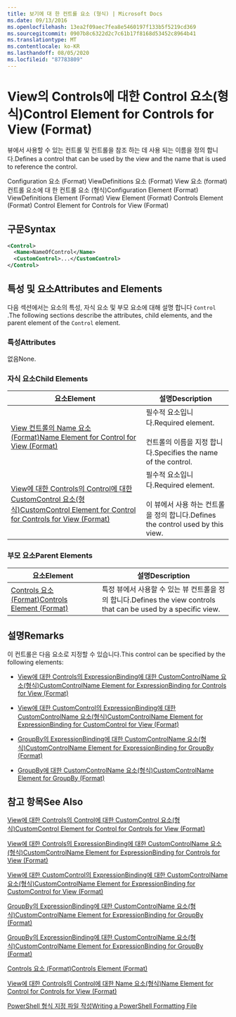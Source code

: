```yaml
---
title: 보기에 대 한 컨트롤 요소 (형식) | Microsoft Docs
ms.date: 09/13/2016
ms.openlocfilehash: 13ea2f09aec7fea8e5460197f133b5f5219cd369
ms.sourcegitcommit: 0907b8c6322d2c7c61b17f8168d53452c8964b41
ms.translationtype: MT
ms.contentlocale: ko-KR
ms.lasthandoff: 08/05/2020
ms.locfileid: "87783809"
---
```

# <a name="control-element-for-controls-for-view--format"></a><span data-ttu-id="eec8d-102">View의 Controls에 대한 Control 요소(형식)</span><span class="sxs-lookup"><span data-stu-id="eec8d-102">Control Element for Controls for View  (Format)</span></span>

<span data-ttu-id="eec8d-103">뷰에서 사용할 수 있는 컨트롤 및 컨트롤을 참조 하는 데 사용 되는 이름을 정의 합니다.</span><span class="sxs-lookup"><span data-stu-id="eec8d-103">Defines a control that can be used by the view and the name that is used to reference the control.</span></span>

<span data-ttu-id="eec8d-104">Configuration 요소 (Format) ViewDefinitions 요소 (Format) View 요소 (format) 컨트롤 요소에 대 한 컨트롤 요소 (형식)</span><span class="sxs-lookup"><span data-stu-id="eec8d-104">Configuration Element (Format) ViewDefinitions Element (Format) View Element (Format) Controls Element (Format) Control Element for Controls for View (Format)</span></span>

## <a name="syntax"></a><span data-ttu-id="eec8d-105">구문</span><span class="sxs-lookup"><span data-stu-id="eec8d-105">Syntax</span></span>

```xml
<Control>
  <Name>NameOfControl</Name>
  <CustomControl>...</CustomControl>
</Control>
```

## <a name="attributes-and-elements"></a><span data-ttu-id="eec8d-106">특성 및 요소</span><span class="sxs-lookup"><span data-stu-id="eec8d-106">Attributes and Elements</span></span>

<span data-ttu-id="eec8d-107">다음 섹션에서는 요소의 특성, 자식 요소 및 부모 요소에 대해 설명 합니다 `Control` .</span><span class="sxs-lookup"><span data-stu-id="eec8d-107">The following sections describe the attributes, child elements, and the parent element of the `Control` element.</span></span>

### <a name="attributes"></a><span data-ttu-id="eec8d-108">특성</span><span class="sxs-lookup"><span data-stu-id="eec8d-108">Attributes</span></span>

<span data-ttu-id="eec8d-109">없음</span><span class="sxs-lookup"><span data-stu-id="eec8d-109">None.</span></span>

### <a name="child-elements"></a><span data-ttu-id="eec8d-110">자식 요소</span><span class="sxs-lookup"><span data-stu-id="eec8d-110">Child Elements</span></span>

|<span data-ttu-id="eec8d-111">요소</span><span class="sxs-lookup"><span data-stu-id="eec8d-111">Element</span></span>|<span data-ttu-id="eec8d-112">설명</span><span class="sxs-lookup"><span data-stu-id="eec8d-112">Description</span></span>|
|-------------|-----------------|
|[<span data-ttu-id="eec8d-113">View 컨트롤의 Name 요소 (Format)</span><span class="sxs-lookup"><span data-stu-id="eec8d-113">Name Element for Control for View (Format)</span></span>](./name-element-for-control-for-controls-for-view-format.md)|<span data-ttu-id="eec8d-114">필수적 요소입니다.</span><span class="sxs-lookup"><span data-stu-id="eec8d-114">Required element.</span></span><br /><br /> <span data-ttu-id="eec8d-115">컨트롤의 이름을 지정 합니다.</span><span class="sxs-lookup"><span data-stu-id="eec8d-115">Specifies the name of the control.</span></span>|
|[<span data-ttu-id="eec8d-116">View에 대한 Controls의 Control에 대한 CustomControl 요소(형식)</span><span class="sxs-lookup"><span data-stu-id="eec8d-116">CustomControl Element for Control for Controls for View (Format)</span></span>](./customcontrol-element-for-control-for-controls-for-view-format.md)|<span data-ttu-id="eec8d-117">필수적 요소입니다.</span><span class="sxs-lookup"><span data-stu-id="eec8d-117">Required element.</span></span><br /><br /> <span data-ttu-id="eec8d-118">이 뷰에서 사용 하는 컨트롤을 정의 합니다.</span><span class="sxs-lookup"><span data-stu-id="eec8d-118">Defines the control used by this view.</span></span>|

### <a name="parent-elements"></a><span data-ttu-id="eec8d-119">부모 요소</span><span class="sxs-lookup"><span data-stu-id="eec8d-119">Parent Elements</span></span>

|<span data-ttu-id="eec8d-120">요소</span><span class="sxs-lookup"><span data-stu-id="eec8d-120">Element</span></span>|<span data-ttu-id="eec8d-121">설명</span><span class="sxs-lookup"><span data-stu-id="eec8d-121">Description</span></span>|
|-------------|-----------------|
|[<span data-ttu-id="eec8d-122">Controls 요소 (Format)</span><span class="sxs-lookup"><span data-stu-id="eec8d-122">Controls Element (Format)</span></span>](./controls-element-for-view-format.md)|<span data-ttu-id="eec8d-123">특정 뷰에서 사용할 수 있는 뷰 컨트롤을 정의 합니다.</span><span class="sxs-lookup"><span data-stu-id="eec8d-123">Defines the view controls that can be used by a specific view.</span></span>|

## <a name="remarks"></a><span data-ttu-id="eec8d-124">설명</span><span class="sxs-lookup"><span data-stu-id="eec8d-124">Remarks</span></span>

<span data-ttu-id="eec8d-125">이 컨트롤은 다음 요소로 지정할 수 있습니다.</span><span class="sxs-lookup"><span data-stu-id="eec8d-125">This control can be specified by the following elements:</span></span>

- [<span data-ttu-id="eec8d-126">View에 대한 Controls의 ExpressionBinding에 대한 CustomControlName 요소(형식)</span><span class="sxs-lookup"><span data-stu-id="eec8d-126">CustomControlName Element for ExpressionBinding for Controls for View (Format)</span></span>](./customcontrolname-element-for-expressionbinding-for-controls-for-view-format.md)

- [<span data-ttu-id="eec8d-127">View에 대한 CustomControl의 ExpressionBinding에 대한 CustomControlName 요소(형식)</span><span class="sxs-lookup"><span data-stu-id="eec8d-127">CustomControlName Element for ExpressionBinding for CustomControl for View (Format)</span></span>](./customcontrolname-element-for-expressionbinding-for-customcontrol-for-view-format.md)

- [<span data-ttu-id="eec8d-128">GroupBy의 ExpressionBinding에 대한 CustomControlName 요소(형식)</span><span class="sxs-lookup"><span data-stu-id="eec8d-128">CustomControlName Element for ExpressionBinding for GroupBy (Format)</span></span>](./customcontrolname-element-for-expressionbinding-for-groupby-format.md)

- [<span data-ttu-id="eec8d-129">GroupBy에 대한 CustomControlName 요소(형식)</span><span class="sxs-lookup"><span data-stu-id="eec8d-129">CustomControlName Element for GroupBy (Format)</span></span>](./customcontrolname-element-for-groupby-format.md)

## <a name="see-also"></a><span data-ttu-id="eec8d-130">참고 항목</span><span class="sxs-lookup"><span data-stu-id="eec8d-130">See Also</span></span>

[<span data-ttu-id="eec8d-131">View에 대한 Controls의 Control에 대한 CustomControl 요소(형식)</span><span class="sxs-lookup"><span data-stu-id="eec8d-131">CustomControl Element for Control for Controls for View (Format)</span></span>](./customcontrol-element-for-control-for-controls-for-view-format.md)

[<span data-ttu-id="eec8d-132">View에 대한 Controls의 ExpressionBinding에 대한 CustomControlName 요소(형식)</span><span class="sxs-lookup"><span data-stu-id="eec8d-132">CustomControlName Element for ExpressionBinding for Controls for View (Format)</span></span>](./customcontrolname-element-for-expressionbinding-for-controls-for-view-format.md)

[<span data-ttu-id="eec8d-133">View에 대한 CustomControl의 ExpressionBinding에 대한 CustomControlName 요소(형식)</span><span class="sxs-lookup"><span data-stu-id="eec8d-133">CustomControlName Element for ExpressionBinding for CustomControl for View (Format)</span></span>](./customcontrolname-element-for-expressionbinding-for-customcontrol-for-view-format.md)

[<span data-ttu-id="eec8d-134">GroupBy의 ExpressionBinding에 대한 CustomControlName 요소(형식)</span><span class="sxs-lookup"><span data-stu-id="eec8d-134">CustomControlName Element for ExpressionBinding for GroupBy (Format)</span></span>](./customcontrolname-element-for-expressionbinding-for-groupby-format.md)

[<span data-ttu-id="eec8d-135">GroupBy의 ExpressionBinding에 대한 CustomControlName 요소(형식)</span><span class="sxs-lookup"><span data-stu-id="eec8d-135">CustomControlName Element for ExpressionBinding for GroupBy (Format)</span></span>](./customcontrolname-element-for-expressionbinding-for-groupby-format.md)

[<span data-ttu-id="eec8d-136">Controls 요소 (Format)</span><span class="sxs-lookup"><span data-stu-id="eec8d-136">Controls Element (Format)</span></span>](./controls-element-for-view-format.md)

[<span data-ttu-id="eec8d-137">View에 대한 Controls의 Control에 대한 Name 요소(형식)</span><span class="sxs-lookup"><span data-stu-id="eec8d-137">Name Element for Control for Controls for View (Format)</span></span>](./name-element-for-control-for-controls-for-view-format.md)

[<span data-ttu-id="eec8d-138">PowerShell 형식 지정 파일 작성</span><span class="sxs-lookup"><span data-stu-id="eec8d-138">Writing a PowerShell Formatting File</span></span>](./writing-a-powershell-formatting-file.md)

